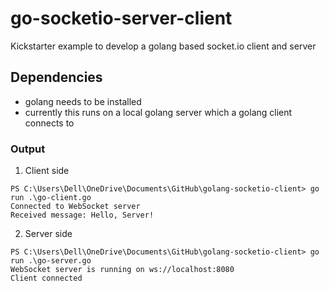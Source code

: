 # go-socketio-server-client
Kickstarter example to develop a golang based socket.io client and server

## Dependencies
* golang needs to be installed
* currently this runs on a local golang server which a golang client connects to

### Output

1. Client side

```terminal
PS C:\Users\Dell\OneDrive\Documents\GitHub\golang-socketio-client> go run .\go-client.go
Connected to WebSocket server
Received message: Hello, Server!
```

2. Server side

```terminal
PS C:\Users\Dell\OneDrive\Documents\GitHub\golang-socketio-client> go run .\go-server.go
WebSocket server is running on ws://localhost:8080
Client connected
```

